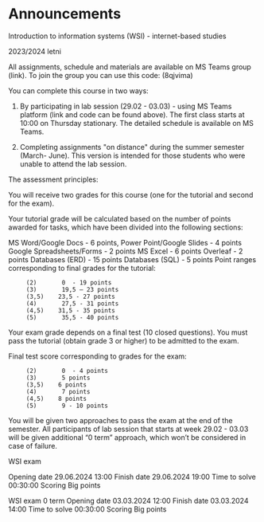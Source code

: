 # Announcements

Introduction to information systems (WSI) - internet-based studies 

2023/2024 letni

All assignments, schedule and materials are available on MS Teams group (link). To join the group you can use this code: (8qjvima)



You can complete this course in two ways:

1. By participating in lab session (29.02 - 03.03) - using MS Teams platform (link and code can be found above). The first class starts at 10:00 on Thursday stationary. The detailed schedule is available on MS Teams.

2. Completing assignments "on distance" during the summer semester (March- June). This version is intended for those students who were unable to attend the lab session.




The assessment principles:



You will receive two grades for this course (one for the tutorial and second for the exam).

Your tutorial grade will be calculated based on the number of points awarded for tasks, which have been divided into the following sections:

MS Word/Google Docs - 6 points,
Power Point/Google Slides - 4 points
Google Spreadsheets/Forms - 2 points
MS Excel - 6 points
Overleaf - 2 points
Databases (ERD) - 15 points
Databases (SQL) - 5 points
Point ranges corresponding to final grades for the tutorial:

         (2)       0  - 19 points
         (3)       19,5 – 23 points
         (3,5)    23,5 - 27 points
         (4)       27,5 - 31 points
         (4,5)    31,5 - 35 points
         (5)       35,5 - 40 points
 

Your exam grade depends on a final test (10 closed questions). You must pass the tutorial (obtain grade 3 or higher) to be admitted to the exam.

 

Final test score corresponding to grades for the exam:

         (2)       0  - 4 points
         (3)       5 points
         (3,5)    6 points
         (4)       7 points
         (4,5)    8 points
         (5)       9 - 10 points

You will be given two approaches to pass the exam at the end of the semester. All participants of lab session that starts at week 29.02 - 03.03 will be given additional “0 term” approach, which won’t be considered in case of failure. 

WSI exam

Opening date
29.06.2024 13:00
Finish date
29.06.2024 19:00
Time to solve
00:30:00
Scoring
Big points

WSI exam 0 term
Opening date
03.03.2024 12:00
Finish date
03.03.2024 14:00
Time to solve
00:30:00
Scoring
Big points
